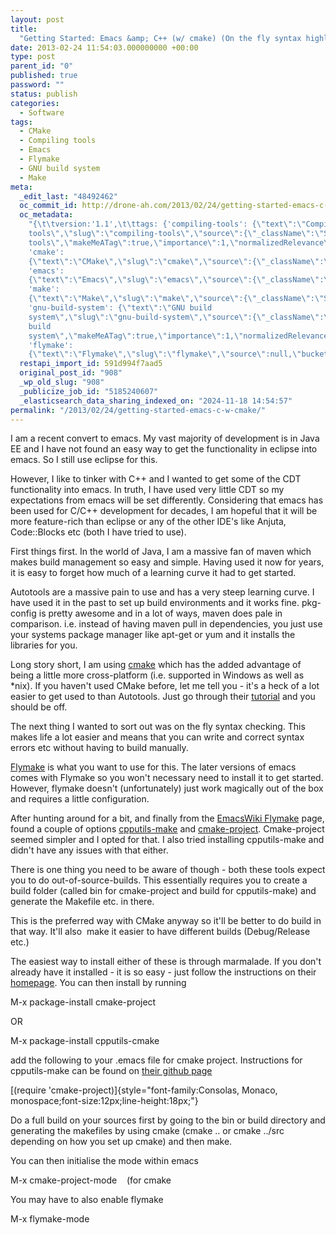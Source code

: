 ```yaml
---
layout: post
title:
  "Getting Started: Emacs &amp; C++ (w/ cmake) (On the fly syntax highlighting)"
date: 2013-02-24 11:54:03.000000000 +00:00
type: post
parent_id: "0"
published: true
password: ""
status: publish
categories:
  - Software
tags:
  - CMake
  - Compiling tools
  - Emacs
  - Flymake
  - GNU build system
  - Make
meta:
  _edit_last: "48492462"
  oc_commit_id: http://drone-ah.com/2013/02/24/getting-started-emacs-c-w-cmake/1361706846
  oc_metadata:
    "{\t\tversion:'1.1',\t\ttags: {'compiling-tools': {\"text\":\"Compiling
    tools\",\"slug\":\"compiling-tools\",\"source\":{\"_className\":\"SocialTag\",\"url\":\"http://d.opencalais.com/dochash-1/b6e22a64-d169-3a9a-a306-dc95fe140c5b/SocialTag/3\",\"subjectURL\":null,\"type\":{\"_className\":\"ArtifactType\",\"url\":\"http://s.opencalais.com/1/type/tag/SocialTag\",\"name\":\"SocialTag\"},\"name\":\"Compiling
    tools\",\"makeMeATag\":true,\"importance\":1,\"normalizedRelevance\":1},\"bucketName\":\"current\",\"bucketPlacement\":\"auto\",\"_className\":\"Tag\"},
    'cmake':
    {\"text\":\"CMake\",\"slug\":\"cmake\",\"source\":{\"_className\":\"SocialTag\",\"url\":\"http://d.opencalais.com/dochash-1/b6e22a64-d169-3a9a-a306-dc95fe140c5b/SocialTag/4\",\"subjectURL\":null,\"type\":{\"_className\":\"ArtifactType\",\"url\":\"http://s.opencalais.com/1/type/tag/SocialTag\",\"name\":\"SocialTag\"},\"name\":\"CMake\",\"makeMeATag\":true,\"importance\":1,\"normalizedRelevance\":1},\"bucketName\":\"current\",\"bucketPlacement\":\"auto\",\"_className\":\"Tag\"},
    'emacs':
    {\"text\":\"Emacs\",\"slug\":\"emacs\",\"source\":{\"_className\":\"SocialTag\",\"url\":\"http://d.opencalais.com/dochash-1/b6e22a64-d169-3a9a-a306-dc95fe140c5b/SocialTag/5\",\"subjectURL\":null,\"type\":{\"_className\":\"ArtifactType\",\"url\":\"http://s.opencalais.com/1/type/tag/SocialTag\",\"name\":\"SocialTag\"},\"name\":\"Emacs\",\"makeMeATag\":true,\"importance\":1,\"normalizedRelevance\":1},\"bucketName\":\"current\",\"bucketPlacement\":\"auto\",\"_className\":\"Tag\"},
    'make':
    {\"text\":\"Make\",\"slug\":\"make\",\"source\":{\"_className\":\"SocialTag\",\"url\":\"http://d.opencalais.com/dochash-1/b6e22a64-d169-3a9a-a306-dc95fe140c5b/SocialTag/6\",\"subjectURL\":null,\"type\":{\"_className\":\"ArtifactType\",\"url\":\"http://s.opencalais.com/1/type/tag/SocialTag\",\"name\":\"SocialTag\"},\"name\":\"Make\",\"makeMeATag\":true,\"importance\":1,\"normalizedRelevance\":1},\"bucketName\":\"current\",\"bucketPlacement\":\"auto\",\"_className\":\"Tag\"},
    'gnu-build-system': {\"text\":\"GNU build
    system\",\"slug\":\"gnu-build-system\",\"source\":{\"_className\":\"SocialTag\",\"url\":\"http://d.opencalais.com/dochash-1/b6e22a64-d169-3a9a-a306-dc95fe140c5b/SocialTag/7\",\"subjectURL\":null,\"type\":{\"_className\":\"ArtifactType\",\"url\":\"http://s.opencalais.com/1/type/tag/SocialTag\",\"name\":\"SocialTag\"},\"name\":\"GNU
    build
    system\",\"makeMeATag\":true,\"importance\":1,\"normalizedRelevance\":1},\"bucketName\":\"current\",\"bucketPlacement\":\"auto\",\"_className\":\"Tag\"},
    'flymake':
    {\"text\":\"Flymake\",\"slug\":\"flymake\",\"source\":null,\"bucketName\":\"current\",\"bucketPlacement\":\"auto\",\"_className\":\"Tag\"}}\t}"
  restapi_import_id: 591d994f7aad5
  original_post_id: "908"
  _wp_old_slug: "908"
  _publicize_job_id: "5185240607"
  _elasticsearch_data_sharing_indexed_on: "2024-11-18 14:54:57"
permalink: "/2013/02/24/getting-started-emacs-c-w-cmake/"
---
```


I am a recent convert to emacs. My vast majority of development is in Java EE
and I have not found an easy way to get the functionality in eclipse into emacs.
So I still use eclipse for this.

However, I like to tinker with C++ and I wanted to get some of the CDT
functionality into emacs. In truth, I have used very little CDT so my
expectations from emacs will be set differently. Considering that emacs has been
used for C/C++ development for decades, I am hopeful that it will be more
feature-rich than eclipse or any of the other IDE\'s like Anjuta, Code::Blocks
etc (both I have tried to use).

First things first. In the world of Java, I am a massive fan of maven which
makes build management so easy and simple. Having used it now for years, it is
easy to forget how much of a learning curve it had to get started.

Autotools are a massive pain to use and has a very steep learning curve. I have
used it in the past to set up build environments and it works fine. pkg-config
is pretty awesome and in a lot of ways, maven does pale in comparison. i.e.
instead of having maven pull in dependencies, you just use your systems package
manager like apt-get or yum and it installs the libraries for you.

Long story short, I am using [cmake](http://www.cmake.org/ "CMake") which has
the added advantage of being a little more cross-platform (i.e. supported in
Windows as well as \*nix). If you haven\'t used CMake before, let me tell you -
it\'s a heck of a lot easier to get used to than Autotools. Just go through
their
[tutorial](http://www.cmake.org/cmake/help/cmake_tutorial.html "CMake Tutorial")
and you should be off.

The next thing I wanted to sort out was on the fly syntax checking. This makes
life a lot easier and means that you can write and correct syntax errors etc
without having to build manually.

[Flymake](http://www.emacswiki.org/emacs/FlyMake) is what you want to use for
this. The later versions of emacs comes with Flymake so you won\'t necessary
need to install it to get started. However, flymake doesn\'t (unfortunately)
just work magically out of the box and requires a little configuration.

After hunting around for a bit, and finally from the
[EmacsWiki Flymake](http://www.emacswiki.org/emacs/FlyMake) page, found a couple
of options [cpputils-make](https://github.com/redguardtoo/cpputils-cmake) and
[cmake-project](https://github.com/alamaison/emacs-cmake-project). Cmake-project
seemed simpler and I opted for that. I also tried installing cpputils-make and
didn\'t have any issues with that either.

There is one thing you need to be aware of though - both these tools expect you
to do out-of-source-builds. This essentially requires you to create a build
folder (called bin for cmake-project and build for cpputils-make) and generate
the Makefile etc. in there.

This is the preferred way with CMake anyway so it\'ll be better to do build in
that way. It\'ll also  make it easier to have different builds (Debug/Release
etc.)

The easiest way to install either of these is through marmalade. If you don\'t
already have it installed - it is so easy - just follow the instructions on
their [homepage](http://marmalade-repo.org/). You can then install by running

M-x package-install cmake-project

OR

M-x package-install cpputils-cmake

add the following to your .emacs file for cmake project. Instructions for
cpputils-make can be found on
[their github page](https://github.com/redguardtoo/cpputils-cmake)

[(require \'cmake-project)]{style="font-family:Consolas, Monaco,
monospace;font-size:12px;line-height:18px;"}

Do a full build on your sources first by going to the bin or build directory and
generating the makefiles by using cmake (cmake .. or cmake ../src depending on
how you set up cmake) and then make.

You can then initialise the mode within emacs

M-x cmake-project-mode    (for cmake

You may have to also enable flymake

M-x flymake-mode
